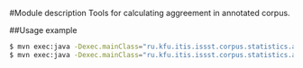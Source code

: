 #Module description
Tools for calculating aggreement in annotated corpus.

##Usage example
```bash
$ mvn exec:java -Dexec.mainClass="ru.kfu.itis.issst.corpus.statistics.app.XmiCorpusUnitsExtractor" -Dexec.args="-corpus /home/fsqcds/Dropbox/nlp/dynasty/student-corpus -unit ru.kfu.cll.uima.tokenizer.fstype.W -class ru.kfu.itis.issst.evex.Person -class ru.kfu.itis.issst.evex.Organization -class ru.kfu.itis.issst.evex.Weapon -output /tmp/student-units.tsv"
$ mvn exec:java -Dexec.mainClass="ru.kfu.itis.issst.corpus.statistics.app.UnitsTSVAgreementCalculator" -Dexec.args="-tsv /tmp/student-units.tsv -annotators 2"
```
